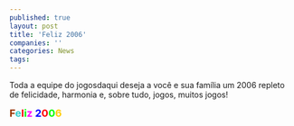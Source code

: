 ```yaml
---
published: true
layout: post
title: 'Feliz 2006'
companies: ''
categories: News
tags: 
---
```

Toda a equipe do jogosdaqui deseja a você e sua família um 2006 repleto de felicidade, harmonia e, sobre tudo, jogos, muitos jogos!

<span style="font-size: large;"><span style="font-weight: bold;"><span style="color: #993300;">F</span></span></span><span style="font-size: large;"><span style="font-weight: bold;"><span style="color: #33cccc;">e</span><span style="color: #ff0000;">l</span><span style="color: #00ff00;">i</span><span style="color: #ff00ff;">z</span> <span style="color: #0000ff;">2</span><span style="color: #ff0000;">0</span><span style="color: #00ff00;">0</span><span style="color: #ffcc00;">6</span></span></span>
